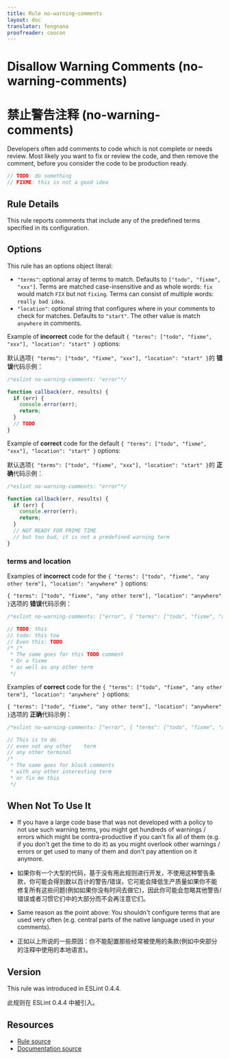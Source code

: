 ```yaml
---
title: Rule no-warning-comments
layout: doc
translator: fengnana
proofreader: coocon 
---
```

<!-- Note: No pull requests accepted for this file. See README.md in the root directory for details. -->

# Disallow Warning Comments (no-warning-comments)

# 禁止警告注释 (no-warning-comments)

Developers often add comments to code which is not complete or needs review. Most likely you want to fix or review the code, and then remove the comment, before you consider the code to be production ready.

```js
// TODO: do something
// FIXME: this is not a good idea
```

## Rule Details

This rule reports comments that include any of the predefined terms specified in its configuration.

## Options

This rule has an options object literal:

* `"terms"`: optional array of terms to match. Defaults to `["todo", "fixme", "xxx"]`. Terms are matched case-insensitive and as whole words: `fix` would match `FIX` but not `fixing`. Terms can consist of multiple words: `really bad idea`.
* `"location"`: optional string that configures where in your comments to check for matches. Defaults to `"start"`. The other value is match `anywhere` in comments.

Example of **incorrect** code for the default `{ "terms": ["todo", "fixme", "xxx"], "location": "start" }` options:

默认选项`{ "terms": ["todo", "fixme", "xxx"], "location": "start" }`的 **错误**代码示例：

```js
/*eslint no-warning-comments: "error"*/

function callback(err, results) {
  if (err) {
    console.error(err);
    return;
  }
  // TODO
}
```

Example of **correct** code for the default `{ "terms": ["todo", "fixme", "xxx"], "location": "start" }` options:

默认选项`{ "terms": ["todo", "fixme", "xxx"], "location": "start" }`的 **正确**代码示例：

```js
/*eslint no-warning-comments: "error"*/

function callback(err, results) {
  if (err) {
    console.error(err);
    return;
  }
  // NOT READY FOR PRIME TIME
  // but too bad, it is not a predefined warning term
}
```

### terms and location

Examples of **incorrect** code for the `{ "terms": ["todo", "fixme", "any other term"], "location": "anywhere" }` options:

`{ "terms": ["todo", "fixme", "any other term"], "location": "anywhere" }`选项的 **错误**代码示例：

```js
/*eslint no-warning-comments: ["error", { "terms": ["todo", "fixme", "any other term"], "location": "anywhere" }]*/

// TODO: this
// todo: this too
// Even this: TODO
/* /*
 * The same goes for this TODO comment
 * Or a fixme
 * as well as any other term
 */
```

Examples of **correct** code for the `{ "terms": ["todo", "fixme", "any other term"], "location": "anywhere" }` options:

`{ "terms": ["todo", "fixme", "any other term"], "location": "anywhere" }`选项的 **正确**代码示例：

```js
/*eslint no-warning-comments: ["error", { "terms": ["todo", "fixme", "any other term"], "location": "anywhere" }]*/

// This is to do
// even not any other    term
// any other terminal
/*
 * The same goes for block comments
 * with any other interesting term
 * or fix me this
 */
```

## When Not To Use It

* If you have a large code base that was not developed with a policy to not use such warning terms, you might get hundreds of warnings / errors which might be contra-productive if you can't fix all of them (e.g. if you don't get the time to do it) as you might overlook other warnings / errors or get used to many of them and don't pay attention on it anymore.

* 如果你有一个大型的代码，基于没有用此规则进行开发，不使用这种警告条款，你可能会得到数以百计的警告/错误，它可能会降低生产质量如果你不能修复所有这些问题(例如如果你没有时间去做它)，因此你可能会忽略其他警告/错误或者习惯它们中的大部分而不会再注意它们。

* Same reason as the point above: You shouldn't configure terms that are used very often (e.g. central parts of the native language used in your comments).

* 正如以上所说的一些原因：你不能配置那些经常被使用的条款(例如中央部分的注释中使用的本地语言)。

## Version

This rule was introduced in ESLint 0.4.4.

此规则在 ESLint 0.4.4 中被引入。

## Resources

* [Rule source](https://github.com/eslint/eslint/tree/master/lib/rules/no-warning-comments.js)
* [Documentation source](https://github.com/eslint/eslint/tree/master/docs/rules/no-warning-comments.md)
